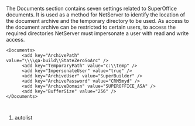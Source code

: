 <properties date="2016-05-11"
SortOrder="113"
/>

 

The Documents section contains seven settings related to SuperOffice documents. It is used as a method for NetServer to identify the location of the document archive and the temporary directory to be used. As access to the document archive can be restricted to certain users, to access the required directories NetServer must impersonate a user with read and write access.

```
<Documents>
      <add key="ArchivePath"
value="\\\\qa-build\\StateZeroSoArc" />
      <add key="TemporaryPath" value="c:\\temp" />
      <add key="ImpersonateUser" value="true" />
      <add key="ArchiveUser" value="SuperBuilder" />
      <add key="ArchivePassword" value="CRM5myd" />
      <add key="ArchiveDomain" value="SUPEROFFICE_ASA" />
      <add key="BufferSize" value="256" />
</Documents>

 
```

1. autolist
